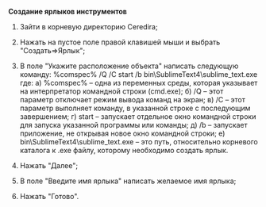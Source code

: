**Создание ярлыков инструментов**

1. Зайти в корневую директорию Ceredira;

2. Нажать на пустое поле правой клавишей мыши и выбрать "Создать=>Ярлык";

3. В поле "Укажите расположение объекта" написать следующую команду:
%comspec% /Q /C start /b bin\SublimeText4\sublime_text.exe
где:
  а) %comspec% – одна из переменных среды, которая указывает на интерпретатор командной строки (cmd.exe);
  б) /Q – этот параметр отключает режим вывода команд на экран;
  в) /C – этот параметр выполняет команду, в указанной строке с последующим завершением;
  г) start – запускает отдельное окно командной строки для запуска указанной программы или команды;
  д) /b – запускает приложение, не открывая новое окно командной строки;
  е) bin\SublimeText4\sublime_text.exe – это путь, относительно корневого каталога к .exe файлу, которому необходимо создать ярлык.

4. Нажать "Далее";

5. В поле "Введите имя ярлыка" написать желаемое имя ярлыка;

6. Нажать "Готово".
